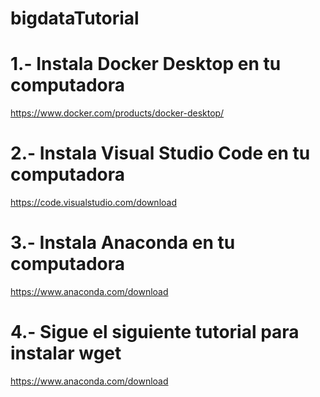 # bigdataTutorial

# 1.- Instala Docker Desktop en tu computadora 

https://www.docker.com/products/docker-desktop/

# 2.- Instala Visual Studio Code en tu computadora 

https://code.visualstudio.com/download

# 3.- Instala Anaconda en tu computadora 

https://www.anaconda.com/download

# 4.- Sigue el siguiente tutorial para instalar wget

https://www.anaconda.com/download
